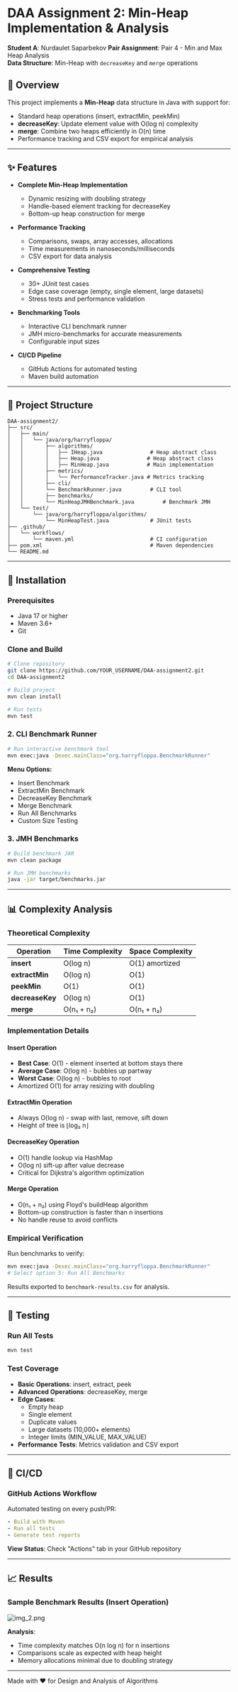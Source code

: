 # DAA Assignment 2: Min-Heap Implementation & Analysis

**Student A**: Nurdaulet Saparbekov
**Pair Assignment**: Pair 4 - Min and Max Heap Analysis  
**Data Structure**: Min-Heap with `decreaseKey` and `merge` operations


## 🎯 Overview

This project implements a **Min-Heap** data structure in Java with support for:
- Standard heap operations (insert, extractMin, peekMin)
- **decreaseKey**: Update element value with O(log n) complexity
- **merge**: Combine two heaps efficiently in O(n) time
- Performance tracking and CSV export for empirical analysis

---

## ✨ Features

-  **Complete Min-Heap Implementation**
    - Dynamic resizing with doubling strategy
    - Handle-based element tracking for decreaseKey
    - Bottom-up heap construction for merge

-  **Performance Tracking**
    - Comparisons, swaps, array accesses, allocations
    - Time measurements in nanoseconds/milliseconds
    - CSV export for data analysis

-  **Comprehensive Testing**
    - 30+ JUnit test cases
    - Edge case coverage (empty, single element, large datasets)
    - Stress tests and performance validation

-  **Benchmarking Tools**
    - Interactive CLI benchmark runner
    - JMH micro-benchmarks for accurate measurements
    - Configurable input sizes

-  **CI/CD Pipeline**
    - GitHub Actions for automated testing
    - Maven build automation

---

## 📁 Project Structure

```
DAA-assignment2/
├── src/
│   ├── main/
│   │   └── java/org/harryfloppa/
│   │       ├── algorithms/
│   │       │   ├── IHeap.java               # Heap abstract class
│   │       │   ├── Heap.java               # Heap abstract class
│   │       │   ├── MinHeap.java            # Main implementation
│   │       ├── metrics/
│   │       │   └── PerformanceTracker.java # Metrics tracking
│   │       ├── cli/
│   │       └── BenchmarkRunner.java         # CLI tool
│   │       ├── benchmarks/
│   │       └── MinHeapJMHBenchmark.java         # Benchmark JMH
│   └── test/
│       └── java/org/harryfloppa/algorithms/
│           └── MinHeapTest.java             # JUnit tests
├── .github/
│   └── workflows/
│       └── maven.yml                        # CI configuration
├── pom.xml                                  # Maven dependencies
└── README.md
```

---

## 🚀 Installation

### Prerequisites
- Java 17 or higher
- Maven 3.6+
- Git

### Clone and Build

```bash
# Clone repository
git clone https://github.com/YOUR_USERNAME/DAA-assignment2.git
cd DAA-assignment2

# Build project
mvn clean install

# Run tests
mvn test
```

### 2. CLI Benchmark Runner

```bash
# Run interactive benchmark tool
mvn exec:java -Dexec.mainClass="org.harryfloppa.BenchmarkRunner"
```

**Menu Options:**
- Insert Benchmark
- ExtractMin Benchmark
- DecreaseKey Benchmark
- Merge Benchmark
- Run All Benchmarks
- Custom Size Testing

### 3. JMH Benchmarks

```bash
# Build benchmark JAR
mvn clean package

# Run JMH benchmarks
java -jar target/benchmarks.jar

```

---

## 📊 Complexity Analysis

### Theoretical Complexity

| Operation | Time Complexity | Space Complexity |
|-----------|----------------|------------------|
| **insert** | O(log n) | O(1) amortized |
| **extractMin** | O(log n) | O(1) |
| **peekMin** | O(1) | O(1) |
| **decreaseKey** | O(log n) | O(1) |
| **merge** | O(n₁ + n₂) | O(n₁ + n₂) |

### Implementation Details

#### Insert Operation
- **Best Case**: O(1) - element inserted at bottom stays there
- **Average Case**: O(log n) - bubbles up partway
- **Worst Case**: O(log n) - bubbles to root
- Amortized O(1) for array resizing with doubling

#### ExtractMin Operation
- Always O(log n) - swap with last, remove, sift down
- Height of tree is ⌊log₂ n⌋

#### DecreaseKey Operation
- O(1) handle lookup via HashMap
- O(log n) sift-up after value decrease
- Critical for Dijkstra's algorithm optimization

#### Merge Operation
- O(n₁ + n₂) using Floyd's buildHeap algorithm
- Bottom-up construction is faster than n insertions
- No handle reuse to avoid conflicts

### Empirical Verification

Run benchmarks to verify:
```bash
mvn exec:java -Dexec.mainClass="org.harryfloppa.BenchmarkRunner"
# Select option 5: Run All Benchmarks
```

Results exported to `benchmark-results.csv` for analysis.

---

## 🧪 Testing

### Run All Tests

```bash
mvn test
```

### Test Coverage

- **Basic Operations**: insert, extract, peek
- **Advanced Operations**: decreaseKey, merge
- **Edge Cases**:
    - Empty heap
    - Single element
    - Duplicate values
    - Large datasets (10,000+ elements)
    - Integer limits (MIN_VALUE, MAX_VALUE)
- **Performance Tests**: Metrics validation and CSV export
---

## 🔄 CI/CD

### GitHub Actions Workflow

Automated testing on every push/PR:

```yaml
- Build with Maven
- Run all tests
- Generate test reports
```

**View Status**: Check "Actions" tab in your GitHub repository

---

## 📈 Results

### Sample Benchmark Results (Insert Operation)
![img_2.png](docs/performance-plots/min_heap_insert_example.png)


**Analysis**:
- Time complexity matches O(n log n) for n insertions
- Comparisons scale as expected with heap height
- Memory allocations minimal due to doubling strategy

---

Made with ❤️ for Design and Analysis of Algorithms